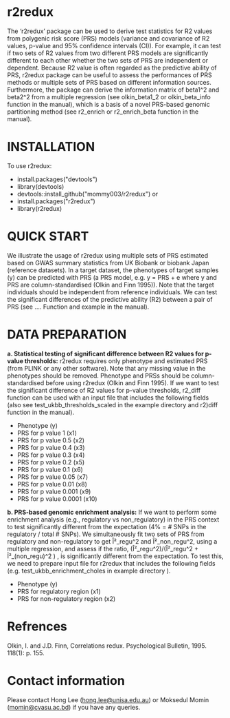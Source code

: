 # r2redux
The ‘r2redux’ package can be used to derive test statistics for R2 values from polygenic risk score (PRS) models (variance and covariance of R2 values, p-value and 95% confidence intervals (CI)). For example, it can test if two sets of R2 values from two different PRS models are significantly different to each other whether the two sets of PRS are independent or dependent. Because R2 value is often regarded as the predictive ability of PRS, r2redux package can be useful to assess the performances of PRS methods or multiple sets of PRS based on different information sources. Furthermore, the package can derive the information matrix of beta1^2 and beta2^2 from a multiple regression (see olkin_beta1_2 or olkin_beta_info function in the manual), which is a basis of a novel PRS-based genomic partitioning method (see r2_enrich or r2_enrich_beta function in the manual).  

# INSTALLATION
To use r2redux:
- install.packages("devtools")
- library(devtools)
- devtools::install_github("mommy003/r2redux") or
- install.packages("r2redux")  
- library(r2redux)

# QUICK START
We illustrate the usage of r2redux using multiple sets of PRS estimated based on GWAS summary statistics from UK Biobank or biobank Japan (reference datasets). In a target dataset, the phenotypes of target samples (y) can be predicted with PRS (a PRS model, e.g. y = PRS + e where y and PRS are column-standardised (Olkin and Finn 1995)). Note that the target individuals should be independent from reference individuals. We can test the significant differences of the predictive ability (R2) between a pair of PRS (see …. Function and example in the manual). 


# DATA PREPARATION
**a.	Statistical testing of significant difference between R2 values for p-value thresholds:** 
r2redux requires only phenotype and estimated PRS (from PLINK or any other software). Note that any missing value in the phenotypes should be removed. Phenotype and PRSs should be column-standardised before using r2redux (Olkin and Finn 1995). If we want to test the significant difference of R2 values for p-value thresholds, r2_diff function can be used with an input file that includes the following fields (also see test_ukbb_thresholds_scaled in the example directory and r2)diff function in the manual). 
- Phenotype (y)
- PRS for p value 1 (x1)
- PRS for p value 0.5 (x2)
- PRS for p value 0.4 (x3)
- PRS for p value 0.3 (x4)
- PRS for p value 0.2 (x5)
- PRS for p value 0.1 (x6)
- PRS for p value 0.05 (x7)
- PRS for p value 0.01 (x8)
- PRS for p value 0.001 (x9)
- PRS for p value 0.0001 (x10)
 
**b. PRS-based genomic enrichment analysis:**
If we want to perform some enrichment analysis (e.g., regulatory vs non_regulatory) in the PRS context to test significantly different from the expectation (4% = # SNPs in the regulatory / total # SNPs). We simultaneously fit two sets of PRS from regulatory and non-regulatory to get Î²_regu^2 and Î²_non_regu^2, using a multiple regression, and assess if the ratio, (Î²_regu^2)/(Î²_regu^2 + Î²_(non_regu)^2 ) , is significantly different from the expectation. To test this, we need to prepare input file for r2redux that includes the following fields (e.g. test_ukbb_enrichment_choles in example directory ).
- Phenotype (y)
- PRS for regulatory region (x1)
- PRS for non-regulatory region (x2)      

# Refrences
Olkin, I. and J.D. Finn, Correlations redux. Psychological Bulletin, 1995. 118(1): p. 155.

# Contact information
Please contact Hong Lee (hong.lee@unisa.edu.au) or Moksedul Momin (momin@cvasu.ac.bd) if you have any queries.
